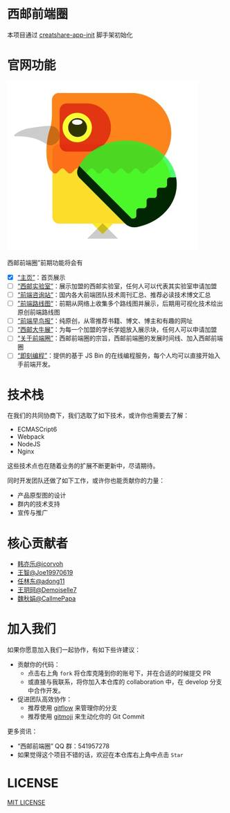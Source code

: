 # 西邮前端圈

本项目通过 [creatshare-app-init](https://github.com/creatshare-demos/creatshare-app-init) 脚手架初始化

# 官网功能

![](./material/earlyBirds.jpg)

西邮前端圈”前期功能将会有

- [X] [“主页”](https://github.com/icorvoh/XUPT-FE/issues/1)：首页展示
- [ ] [“西邮实验室”](https://github.com/icorvoh/XUPT-FE/issues/2)：展示加盟的西邮实验室，任何人可以代表其实验室申请加盟
- [ ] [“前端咨询站”](https://github.com/icorvoh/XUPT-FE/issues/3)：国内各大前端团队技术周刊汇总、推荐必读技术博文汇总
- [ ] [”前端路线图“](https://github.com/icorvoh/XUPT-FE/issues/4)：前期从网络上收集多个路线图并展示，后期用可视化技术绘出原创前端路线图
- [ ] [“前端早鸟报”](https://github.com/icorvoh/XUPT-FE/issues/5)：纯原创，从零推荐书籍、博文、博主和有趣的网址
- [ ] [“西邮大牛展”](https://github.com/icorvoh/XUPT-FE/issues/6)：为每一个加盟的学长学姐放入展示块，任何人可以申请加盟
- [ ] [“关于前端圈”](https://github.com/icorvoh/XUPT-FE/issues/7)：西邮前端圈的宗旨，西邮前端圈的发展时间线、加入西邮前端圈
- [ ] [“即刻编程”](https://github.com/icorvoh/XUPT-FE/issues/13)：提供的基于 JS Bin 的在线编程服务，每个人均可以直接开始入手前端开发。

# 技术栈

在我们的共同协商下，我们选取了如下技术，或许你也需要去了解：

* ECMASCript6
* Webpack
* NodeJS
* Nginx

这些技术点也在随着业务的扩展不断更新中，尽请期待。

同时开发团队还做了如下工作，或许你也能贡献你的力量：

* 产品原型图的设计
* 群内的技术支持
* 宣传与推广

# 核心贡献者

* [韩亦乐@icorvoh](https://github.com/icorvoh)
* [王智@Joe19970619](https://github.com/Joe19970619)
* [任林东@adong11](https://github.com/adong11)
* [王玥珂@Demoiselle7](https://github.com/Demoiselle7)
* [魏秋娟@CallmePapa](https://github.com/CallmePapa)

# 加入我们

如果你愿意加入我们一起协作，有如下些许建议：

* 贡献你的代码：
  * 点击右上角 ```fork``` 将仓库克隆到你的账号下，并在合适的时候提交 PR
  * 或直接与我联系，将你加入本仓库的 collaboration 中，在 develop 分支中合作开发。
* 促进团队高效协作：
  * 推荐使用 [gitflow](http://danielkummer.github.io/git-flow-cheatsheet/) 来管理你的分支
  * 推荐使用 [gitmoji](https://gitmoji.carloscuesta.me/) 来生动化你的 Git Commit

更多资讯：

* “西邮前端圈” QQ 群：541957278
* 如果觉得这个项目不错的话，欢迎在本仓库右上角中点击 ```Star```

# LICENSE

[MIT LICENSE](./LICENSE)
